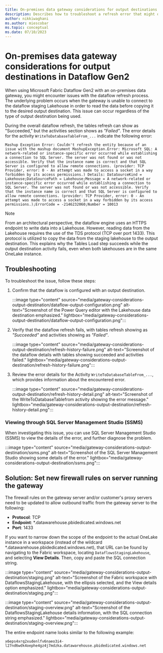 ```yaml
---
title: On-premises data gateway considerations for output destinations in Dataflow Gen2
description: Describes how to troubleshoot a refresh error that might occur when trying to access an output destination through an on-premises data gateway.
author: nikkiwaghani
ms.author: miescobar
ms.topic: conceptual
ms.date: 07/10/2023
---
```


# On-premises data gateway considerations for output destinations in Dataflow Gen2

When using Microsoft Fabric Dataflow Gen2 with an on-premises data gateway, you might encounter issues with the dataflow refresh process. The underlying problem occurs when the gateway is unable to connect to the dataflow staging Lakehouse in order to read the data before copying it to the desired output destination. This issue can occur regardless of the type of output destination being used.

During the overall dataflow refresh, the tables refresh can show as "Succeeded," but the activities section shows as *"Failed"*. The error details for the activity `WriteToDatabaseTableFrom_...` indicate the following error:

```Mashup Exception Error: Couldn't refresh the entity because of an issue with the mashup document MashupException.Error: Microsoft SQL: A network-related or instance-specific error occurred while establishing a connection to SQL Server. The server was not found or was not accessible. Verify that the instance name is correct and that SQL Server is configured to allow remote connections. (provider: TCP Provider, error: 0 - An attempt was made to access a socket in a way forbidden by its access permissions.) Details: DataSourceKind = Lakehouse;DataSourcePath = Lakehouse;Message = A network-related or instance-specific error occurred while establishing a connection to SQL Server. The server was not found or was not accessible. Verify that the instance name is correct and that SQL Server is configured to allow remote connections. (provider: TCP Provider, error: 0 - An attempt was made to access a socket in a way forbidden by its access permissions.);ErrorCode = -2146232060;Number = 10013```

>[!NOTE]
>From an architectural perspective, the dataflow engine uses an HTTPS endpoint to write data into a Lakehouse. However, reading data from the Lakehouse requires the use of the TDS protocol (TCP over port 1433). This protocol is utilized to copy the data from the staging lakehouse to the output destination. This explains why the Tables Load step succeeds while the output destination activity fails, even when both lakehouses are in the same OneLake instance.

## Troubleshooting

To troubleshoot the issue, follow these steps:

1. Confirm that the dataflow is configured with an output destination.

   :::image type="content" source="media/gateway-considerations-output-destination/dataflow-output-configuration.png" alt-text="Screenshot of the Power Query editor with the Lakehouse data destination emphasized." lightbox="media/gateway-considerations-output-destination/dataflow-output-configuration.png":::

2. Verify that the dataflow refresh fails, with tables refresh showing as *"Succeeded"* and activities showing as *"Failed"*.

   :::image type="content" source="media/gateway-considerations-output-destination/refresh-history-failure.png" alt-text="Screenshot of the dataflow details with tables showing succeeded and activities failed." lightbox="media/gateway-considerations-output-destination/refresh-history-failure.png":::

3. Review the error details for the Activity `WriteToDatabaseTableFrom_...`, which provides information about the encountered error.

   :::image type="content" source="media/gateway-considerations-output-destination/refresh-history-detail.png" alt-text="Screenshot of the WriteToDatabaseTablefrom activity showing the error message." lightbox="media/gateway-considerations-output-destination/refresh-history-detail.png":::

### Viewing through SQL Server Management Studio (SSMS)

When investigating this issue, you can use SQL Server Management Studio (SSMS) to view the details of the error, and further diagnose the problem.

:::image type="content" source="media/gateway-considerations-output-destination/ssms.png" alt-text="Screenshot of the SQL Server Management Studio showing some details of the error." lightbox="media/gateway-considerations-output-destination/ssms.png":::

## Solution: Set new firewall rules on server running the gateway

The firewall rules on the gateway server and/or customer's proxy servers need to be updated to allow outbound traffic from the gateway server to the following:

* **Protocol**: TCP
* **Endpoint**: *.datawarehouse.pbidedicated.windows.net
* **Port**: 1433

If you want to narrow down the scope of the endpoint to the actual OneLake instance in a workspace (instead of the wildcard *.datawarehouse.pbidedicated.windows.net), that URL can be found by navigating to the Fabric workspace, locating `DataflowsStagingLakehouse`, and selecting **View Details**. Then, copy and paste the SQL connection string.

:::image type="content" source="media/gateway-considerations-output-destination/staging.png" alt-text="Screenshot of the Fabric workspace with DataflowsStagingLakehouse, with the ellipsis selected, and the View details option emphasized." lightbox="media/gateway-considerations-output-destination/staging.png":::

:::image type="content" source="media/gateway-considerations-output-destination/staging-overview.png" alt-text="Screenshot of the DataflowsStagingLakehouse details information, with the SQL connection string emphasized." lightbox="media/gateway-considerations-output-destination/staging-overview.png":::

The entire endpoint name looks similar to the following example:

`x6eps4xrq2xudenlfv6naeo3i4-l27nd6wdk4oephe4gz4j7mdzka.datawarehouse.pbidedicated.windows.net`
